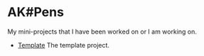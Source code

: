 # AK#Pens
My mini-projects that I have been worked on or I am working on.

- [Template](_temp)
  The template project.
